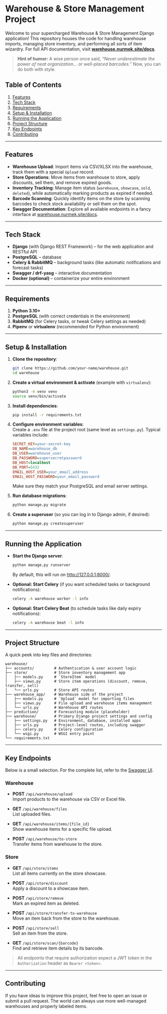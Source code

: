 # Warehouse & Store Management Project

Welcome to your supercharged Warehouse & Store Management Django application! This repository houses the code for handling warehouse imports, managing store inventory, and performing all sorts of item wizardry. For full API documentation, visit [**warehouse.nurmek.site/docs**](https://warehouse.nurmek.site/docs).

> **Hint of humor:** A wise person once said, *“Never underestimate the power of neat organization… or well-placed barcodes.”* Now, you can do both with style.

## Table of Contents
1. [Features](#features)
2. [Tech Stack](#tech-stack)
3. [Requirements](#requirements)
4. [Setup & Installation](#setup--installation)
5. [Running the Application](#running-the-application)
6. [Project Structure](#project-structure)
7. [Key Endpoints](#key-endpoints)
8. [Contributing](#contributing)

---

## Features

- **Warehouse Upload**: Import items via CSV/XLSX into the warehouse, track them with a special `Upload` record.
- **Store Operations**: Move items from warehouse to store, apply discounts, sell them, and remove expired goods.
- **Inventory Tracking**: Manage item status (`warehouse`, `showcase`, `sold`, `deleted`), while automatically marking products as expired if needed.
- **Barcode Scanning**: Quickly identify items on the store by scanning barcodes to check stock availability or sell them on the spot.
- **Swagger Documentation**: Explore all available endpoints in a fancy interface at [warehouse.nurmek.site/docs](https://warehouse.nurmek.site/docs).

---

## Tech Stack

- **Django** (with Django REST Framework) – for the web application and RESTful API
- **PostgreSQL** – database
- **Celery & RabbitMQ** – background tasks (like automatic notifications and forecast tasks)
- **Swagger / drf-yasg** – interactive documentation
- **Docker (optional)** – containerize your entire environment

---

## Requirements

1. **Python 3.10+**
2. **PostgreSQL** (with correct credentials in the environment)
3. **RabbitMQ** (for Celery tasks, or tweak Celery settings as needed)
4. **Pipenv** or **virtualenv** (recommended for Python environment)

---

## Setup & Installation

1. **Clone the repository**:
   ```bash
   git clone https://github.com/your-name/warehouse.git
   cd warehouse
   ```

2. **Create a virtual environment & activate** (example with `virtualenv`):
   ```bash
   python3 -m venv venv
   source venv/bin/activate
   ```

3. **Install dependencies**:
   ```bash
   pip install -r requirements.txt
   ```

4. **Configure environment variables**:  
   Create a `.env` file at the project root (same level as `settings.py`). Typical variables include:
   ```ini
   SECRET_KEY=your-secret-key
   DB_NAME=warehouse_db
   DB_USER=warehouse_user
   DB_PASSWORD=supersecretpassword
   DB_HOST=localhost
   DB_PORT=5432
   EMAIL_HOST_USER=your_email_address
   EMAIL_HOST_PASSWORD=your_email_password
   ```
   Make sure they match your PostgreSQL and email server settings.

5. **Run database migrations**:
   ```bash
   python manage.py migrate
   ```

6. **Create a superuser** (so you can log in to Django admin, if desired):
   ```bash
   python manage.py createsuperuser
   ```

---

## Running the Application

- **Start the Django server**:
  ```bash
  python manage.py runserver
  ```
  By default, this will run on http://127.0.0.1:8000/.

- **Optional: Start Celery** (if you want scheduled tasks or background notifications):
  ```bash
  celery -A warehouse worker -l info
  ```
  
- **Optional: Start Celery Beat** (to schedule tasks like daily expiry notifications):
  ```bash
  celery -A warehouse beat -l info
  ```

---

## Project Structure

A quick peek into key files and directories:

```
warehouse/
├── accounts/         # Authentication & user account logic
├── store/            # Store inventory management app
│   ├── models.py     # `StoreItem` model
│   ├── views.py      # Store item operations (discount, remove, transfer, sell)
│   └── urls.py       # Store API routes
├── warehouse_app/    # Warehouse side of the project
│   ├── models.py     # `Upload` model for importing files
│   ├── views.py      # File upload and warehouse items management
│   └── urls.py       # Warehouse API routes
├── prediction/       # Forecasting module (placeholder)
├── warehouse/        # Primary Django project settings and config
│   ├── settings.py   # Environment, database, installed apps
│   ├── urls.py       # Project-level routes, including swagger
│   ├── celery.py     # Celery configuration
│   └── wsgi.py       # WSGI entry point
└── requirements.txt
```

---

## Key Endpoints

Below is a small selection. For the complete list, refer to the [Swagger UI](https://warehouse.nurmek.site/docs).

### Warehouse
- **POST** `/api/warehouse/upload`  
  Import products to the warehouse via CSV or Excel file.

- **GET** `/api/warehouse/files`  
  List uploaded files.

- **GET** `/api/warehouse/items/{file_id}`  
  Show warehouse items for a specific file upload.

- **POST** `/api/warehouse/to-store`  
  Transfer items from warehouse to the store.

### Store
- **GET** `/api/store/items`  
  List all items currently on the store showcase.

- **POST** `/api/store/discount`  
  Apply a discount to a showcase item.

- **POST** `/api/store/remove`  
  Mark an expired item as deleted.

- **POST** `/api/store/transfer-to-warehouse`  
  Move an item back from the store to the warehouse.

- **POST** `/api/store/sell`  
  Sell an item from the store.

- **GET** `/api/store/scan/{barcode}`  
  Find and retrieve item details by its barcode.

> All endpoints that require authorization expect a JWT token in the `Authorization` header as `Bearer <token>`.

---

## Contributing

If you have ideas to improve this project, feel free to open an issue or submit a pull request. The world can always use more well-managed warehouses and properly labeled items.
